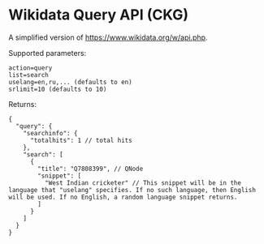 # Wikidata Query API (CKG)

A simplified version of https://www.wikidata.org/w/api.php.

Supported parameters:

```
action=query
list=search
uselang=en,ru,... (defaults to en)
srlimit=10 (defaults to 10)
```

Returns:
```
{
  "query": {
    "searchinfo": {
      "totalhits": 1 // total hits
    },
    "search": [
      {
        "title": "Q7808399", // QNode
        "snippet": [
          "West Indian cricketer" // This snippet will be in the language that "uselang" specifies. If no such language, then English will be used. If no English, a random language snippet returns. 
        ]
      }
    ]
  }
}
```
